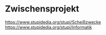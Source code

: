 # Zwischensprojekt
https://www.stupidedia.org/stupi/Scheißzwecke
https://www.stupidedia.org/stupi/Informatik
